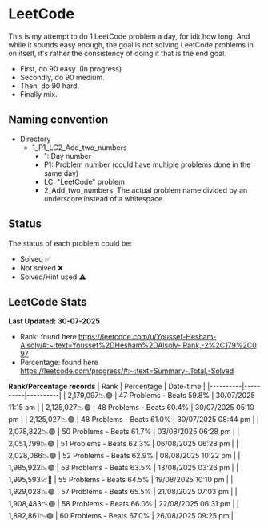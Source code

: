 # LeetCode

This is my attempt to do 1 LeetCode problem a day, for idk how long.
And while it sounds easy enough, the goal is not solving LeetCode problems in on itself,
it's rather the consistency of doing it that is the end goal.

- First, do 90 easy. (In progress)
- Secondly, do 90 medium.
- Then, do 90 hard.
- Finally mix.


## Naming convention
- Directory
    - 1_P1_LC2_Add_two_numbers
        - 1: Day number
        - P1: Problem number (could have multiple problems done in the same day)
        - LC: "LeetCode" problem
        - 2_Add_two_numbers: The actual problem name divided by an underscore instead of a whitespace.

## Status
The status of each problem could be:
- Solved ✅
- Not solved ❌
- Solved/Hint used ⚠️

## LeetCode Stats
**Last Updated: 30-07-2025**
- Rank: found here https://leetcode.com/u/Youssef-Hesham-Alsoly/#:~:text=Youssef%2DHesham%2DAlsoly-,Rank,-2%2C179%2C097
- Percentage: found here https://leetcode.com/progress/#:~:text=Summary-,Total,-Solved


**Rank/Percentage records**
| Rank | Percentage | Date-time |
|----------|----------|----------|
| 2,179,097📉🟢 | 47 Problems - Beats 59.8% | 30/07/2025 11:15 am |
| 2,125,027📉🟢 | 48 Problems - Beats 60.4% | 30/07/2025 05:10 pm |
| 2,125,027📉🟢 | 48 Problems - Beats 61.0% | 30/07/2025 08:44 pm |
| 2,078,822📉🟢 | 50 Problems - Beats 61.7% | 03/08/2025 06:28 pm |
| 2,051,799📉🟢 | 51 Problems - Beats 62.3% | 06/08/2025 06:28 pm |
| 2,028,086📉🟢 | 52 Problems - Beats 62.9% | 08/08/2025 10:22 pm |
| 1,985,922📉🟢 | 53 Problems - Beats 63.5% | 13/08/2025 03:26 pm |
| 1,995,593📈🔴 | 55 Problems - Beats 64.5% | 19/08/2025 10:10 pm |
| 1,929,028📉🟢 | 57 Problems - Beats 65.5% | 21/08/2025 07:03 pm |
| 1,908,483📉🟢 | 58 Problems - Beats 66.0% | 22/08/2025 06:31 pm |
| 1,892,861📉🟢 | 60 Problems - Beats 67.0% | 26/08/2025 09:25 pm |